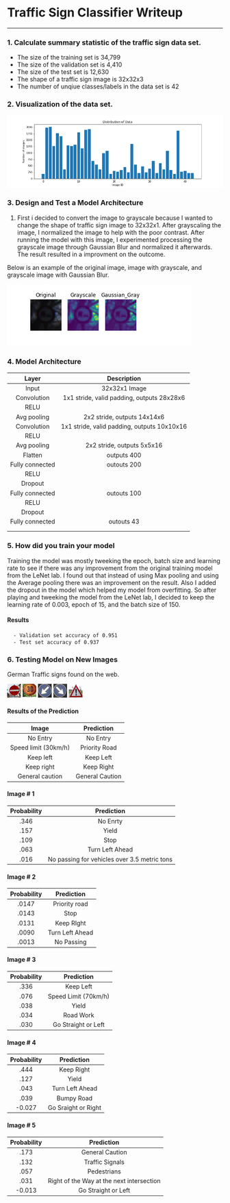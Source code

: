 # Traffic Sign Classifier Writeup
---

[//]: # (Image References)

[image1]: ./examples/chart.png "Visualization"
[image2]: ./examples/Original.png "Original Image"
[image3]: ./examples/Grayscale.png "Grayscale Image"
[image4]: ./examples/Gaussian_Gray.png "Gaussian Blur"
[image5]: ./example_pics/do_not_enter.jpg "No Entry"
[image6]: ./example_pics/forty.jpg "Speed limit (30km/h)"
[image7]: ./example_pics/left.jpg "Keep left"
[image8]: ./example_pics/right.jpg "Keep right"
[image9]: ./example_pics/yield.jpg "General caution"

### 1. Calculate summary statistic of the traffic sign data set.

  - The size of the training set is 34,799
  - The size of the validation set is 4,410
  - The size of the test set is 12,630
  - The shape of a traffic sign image is 32x32x3
  - The number of unqiue classes/labels in the data set is 42
    
### 2. Visualization of the data set.

![alt text][image1]

### 3. Design and Test a Model Architecture

1. First i decided to convert the image to grayscale because I wanted to change the shape of traffic sign image to 32x32x1. After grayscaling the image, I normalized the image to help with the poor contrast. After running the model with this image, I experimented processing the grayscale image through Gaussian Blur and normalized it afterwards. The result resulted in a improvment on the outcome. 

Below is an example of the original image, image with grayscale, and grayscale image with Gaussian Blur.

![alt text][image4]

### 4. Model Architecture


| Layer         		|     Description	        					| 
|:---------------------:|:---------------------------------------------:| 
| Input         		| 32x32x1 Image   								| 
| Convolution  			| 1x1 stride, valid padding, outputs 28x28x6 	|
| RELU					|												|
| Avg pooling		 	| 2x2 stride,  outputs 14x14x6	 				|
| Convolution 			| 1x1 stride, valid padding, outputs 10x10x16 	|
| RELU					|												|
| Avg pooling		 	| 2x2 stride,  outputs 5x5x16	 				|
| Flatten			 	| outputs 400					 				|
| Fully connected		| outouts 200									|
| RELU					|												|
| Dropout				|												|
| Fully connected		| outouts 100									|
| RELU					|												|
| Dropout				|												|
| Fully connected		| outouts 43									|
|						|												|
|						|												|
 
 ### 5. How did you train your model
 
 Training the model was mostly tweeking the epoch, batch size and learning rate to see if there was any improvement from the original training model from the LeNet lab. I found out that instead of using Max pooling and using the Average pooling there was an improvement on the result. Also I added the dropout in the model which helped my model from overfitting. So after playing and tweeking the model from the LeNet lab, I decided to keep the learning rate of 0.003, epoch of 15, and the batch size of 150.
 
 #### Results
 
      - Validation set accuracy of 0.951
      - Test set accuracy of 0.937
 
### 6. Testing Model on New Images

German Traffic signs found on the web.
 
 ![alt text][image5] ![alt text][image6] ![alt text][image7] ![alt text][image8] ![alt text][image9]
 
 #### Results of the Prediction
 
| Image						|Prediction										| 
|:-------------------------:|:---------------------------------------------:| 
| No Entry					| No Entry   									| 
| Speed limit (30km/h)		| Priority Road 								|
| Keep left					| Keep Left										|
| Keep right	      		| Keep Right					 				|
| General caution			| General Caution								|
 
 #### Image # 1
 
| Probability         	|     Prediction	        					| 
|:---------------------:|:---------------------------------------------:| 
| .346					| No Enrty   									| 
| .157					| Yield 										|
| .109					| Stop											|
| .063					| Turn Left Ahead				 				|
| .016					| No passing for vehicles over 3.5 metric tons	|
 
#### Image # 2
 
 | Probability         	|     Prediction	        					| 
|:---------------------:|:---------------------------------------------:| 
| .0147					| Priority road									| 
| .0143					| Stop 											|
| .0131					| Keep RIght									|
| .0090					| Turn Left Ahead				 				|
| .0013					| No Passing		 							|
 
#### Image # 3
 
| Probability         	|     Prediction	        					| 
|:---------------------:|:---------------------------------------------:| 
| .336         			| Keep Left										| 
| .076     				| Speed Limit (70km/h)							|
| .038					| Yield											|
| .034	      			| Road Work						 				|
| .030				    | Go Straight or Left 							|

#### Image # 4
 
| Probability         	|     Prediction	        					| 
|:---------------------:|:---------------------------------------------:| 
| .444         			| Keep Right									| 
| .127     				| Yield 										|
| .043					| Turn Left Ahead								|
| .039	      			| Bumpy Road					 				|
| -0.027				| Go Sraight or Right							|

#### Image # 5
 
| Probability         	|     Prediction	        					| 
|:---------------------:|:---------------------------------------------:| 
| .173         			| General Caution								| 
| .132     				| Traffic Signals								|
| .057					| Pedestrians									|
| .031	      			| Right of the Way at the next intersection		|
| -0.013				| Go Straight or Left 							|
